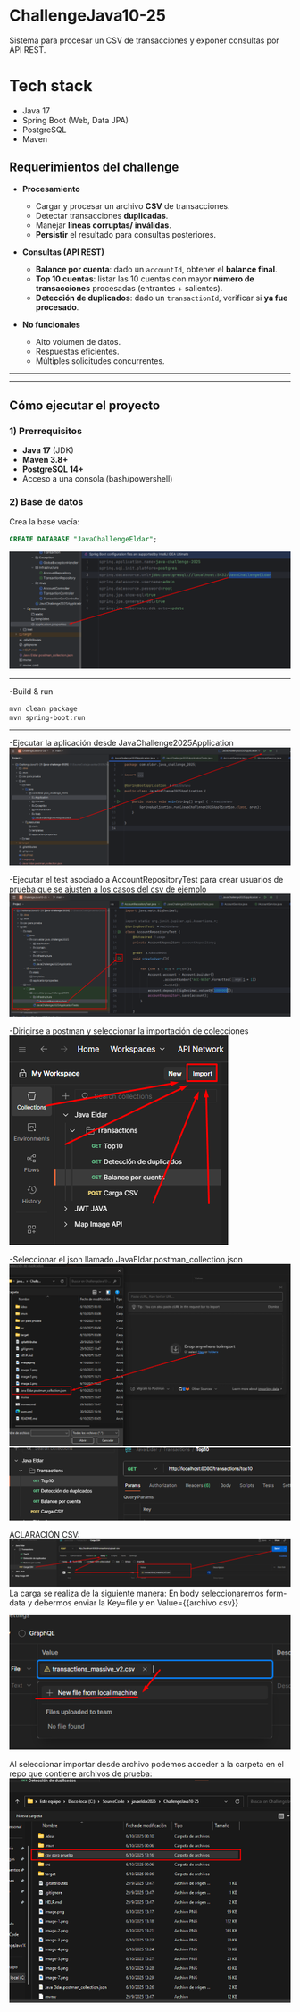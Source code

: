 
# ChallengeJava10-25
Sistema para procesar un CSV de transacciones y exponer consultas por API REST.

# Tech stack
- Java 17  
- Spring Boot (Web, Data JPA)  
- PostgreSQL  
- Maven 

## Requerimientos del challenge

- **Procesamiento**
  - Cargar y procesar un archivo **CSV** de transacciones.
  - Detectar transacciones **duplicadas**.
  - Manejar **líneas corruptas/ inválidas**.
  - **Persistir** el resultado para consultas posteriores.

- **Consultas (API REST)**
  - **Balance por cuenta**: dado un `accountId`, obtener el **balance final**.
  - **Top 10 cuentas**: listar las 10 cuentas con mayor **número de transacciones** procesadas (entrantes + salientes).
  - **Detección de duplicados**: dado un `transactionId`, verificar si **ya fue procesado**.

- **No funcionales**
  - Alto volumen de datos.
  - Respuestas eficientes.
  - Múltiples solicitudes concurrentes.

---
---

## Cómo ejecutar el proyecto

### 1) Prerrequisitos

- **Java 17** (JDK)
- **Maven 3.8+**
- **PostgreSQL 14+**
- Acceso a una consola (bash/powershell)

### 2) Base de datos

Crea la base vacía:

```sql
CREATE DATABASE "JavaChallengeEldar";
```
![alt text](image.png)

---

-Build & run
```console
mvn clean package
mvn spring-boot:run
```
---
-Ejecutar la aplicación desde JavaChallenge2025Application
![alt text](image-1.png)

-Ejecutar el test asociado a AccountRepositoryTest para crear usuarios de prueba que se ajusten a los casos del csv de ejemplo
![alt text](image-2.png)

-Dirigirse a postman y seleccionar la importación de colecciones
![alt text](image-3.png)

-Seleccionar el json llamado JavaEldar.postman_collection.json
![alt text](image-4.png)
![alt text](image-5.png)

ACLARACIÓN CSV:
![alt text](image-6.png)
La carga se realiza de la siguiente manera:
En body seleccionaremos form-data y debermos enviar la Key=file y en Value={{archivo csv}}

![alt text](image-7.png)

Al seleccionar importar desde archivo podemos acceder a la carpeta en el repo que contiene archivos de prueba:
![alt text](image-8.png)